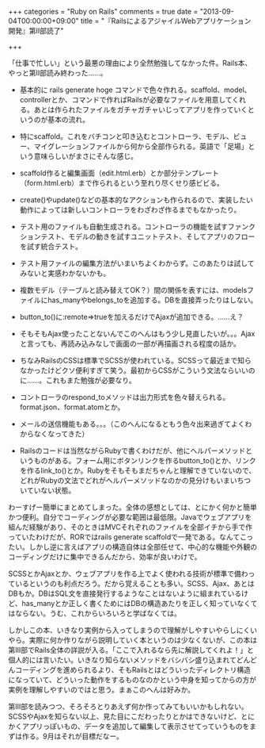 +++
categories = "Ruby on Rails"
comments = true
date = "2013-09-04T00:00:00+09:00"
title = "『RailsによるアジャイルWebアプリケーション開発』第II部読了"

+++

「仕事で忙しい」という最悪の理由により全然勉強してなかった件。Rails本、やっと第II部読み終わった……。


* 基本的に rails generate hoge コマンドで色々作れる。scaffold、model、controllerとか、コマンドで作ればRailsが必要なファイルを用意してくれる。あとは作られたファイルをガチャガチャいじってアプリを作っていくというのが基本の流れ。


* 特にscaffold。これをバチコンと叩き込むとコントローラ、モデル、ビュー、マイグレーションファイルから何から全部作られる。英語で「足場」という意味らしいがまさにそんな感じ。
* scaffold作ると編集画面（edit.html.erb）とか部分テンプレート（form.html.erb）まで作られるという至れり尽くせり感ビビる。
* create()やupdate()などの基本的なアクションも作られるので、実装したい動作によっては新しいコントローラをわざわざ作るまでもなかったり。


* テスト用のファイルも自動生成される。コントローラの機能を試すファンクションテスト、モデルの動きを試すユニットテスト、そしてアプリのフローを試す統合テスト。


* テスト用ファイルの編集方法がいまいちよくわからず。このあたりは試してみないと実感わかないかも。


* 複数モデル（テーブルと読み替えてOK？）間の関係を表すには、modelsファイルにhas_manyやbelongs_toを追加する。DBを直接弄ったりはしない。
* button_to()に:remote=>trueを加えるだけでAjaxが追加できる。……え？


* そもそもAjax使ったことないんでこのへんはもう少し見直したいが。。。Ajaxと言っても、再読み込みなしで画面の一部が再描画される程度の話か。


* ちなみRailsのCSSは標準でSCSSが使われている。SCSSって最近まで知らなかったけどクソ便利すぎて笑う。最初からCSSがこういう文法ならいいのに……。これもまた勉強が必要なり。
* コントローラのrespond_toメソッドは出力形式を色々替えられる。format.json、format.atomとか。
* メールの送信機能もある。。。（このへんになるともう色々出来過ぎてよくわからなくなってきた）
* Railsのコードは当然ながらRubyで書くわけだが、他にヘルパーメソッドというものがある。フォーム用にボタンリンクを作るbutton_to()とか、リンクを作るlink_to()とか。Rubyをそもそもまだちゃんと理解できていないので、どれがRubyの文法でどれがヘルパーメソッドなのかの見分けもいまいちついていない状態。



わーすげー簡単にまとめてしまった。全体の感想としては、とにかく何かと簡単かつ便利。自分でコーディングが必要な範囲は最低限。Javaでウェブアプリを組んだ経験があり、そのときはMVCそれぞれのファイルを全部イチから手で作っていたわけだが、RORではrails generate scaffoldで一発である。なんてこったい。しかし逆に言えばアプリの構造自体は全部任せて、中心的な機能や外観のコーディングだけに集中できるんだから、効率が良いわけで。

SCSSとかAjaxとか、ウェブアプリを作る上でよく使われる技術が標準で備わっているというのも利点だろう。だから覚えることも多い。SCSS、Ajax、あとはDBもか。DBはSQL文を直接発行するようなことはないように組まれているけど、has_manyとか正しく書くためにはDBの構造あたりを正しく知っていなくてはならない。うむ、これからいろいろと学ばなくては。

しかしこの本、いきなり実例から入ってしまうので理解がしやすいやらしにくいやら。実際に何か作りながら説明していく本というのは少なくないが、この本は第III部でRails全体の詳説が入る。「ここで入れるなら先に解説してくれよ！」と個人的には言いたい。いきなり知らないメソッドをバシバシ盛り込まれてどんどんコーディングを進められるより、そもRailsとはどういったディレクトリ構造になっていて、どういった動作をするものなのかという中身を知ってからの方が実例を理解しやすいのではと思う。まぁこのへんは好みか。

第III部を読みつつ、そろそろとりあえず何か作ってみてもいいかもしれない。SCSSやAjaxを知らない以上、見た目にこだわったりとかはできないけど、とにかくアプリっぽいもの、データを追加して編集して表示させてっていうものをまずは作る。9月はそれが目標だなー。


